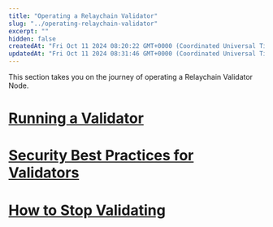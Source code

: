 ```yaml
---
title: "Operating a Relaychain Validator"
slug: "../operating-relaychain-validator"
excerpt: ""
hidden: false
createdAt: "Fri Oct 11 2024 08:20:22 GMT+0000 (Coordinated Universal Time)"
updatedAt: "Fri Oct 11 2024 08:31:46 GMT+0000 (Coordinated Universal Time)"
---
```

This section takes you on the journey of operating a Relaychain Validator Node.

# [Running a Validator](https://docs.enjin.io/docs/running-a-validator)

# [Security Best Practices for Validators](https://docs.enjin.io/docs/security-best-practices-for-validators)

# [How to Stop Validating](https://docs.enjin.io/docs/how-to-stop-validating)
